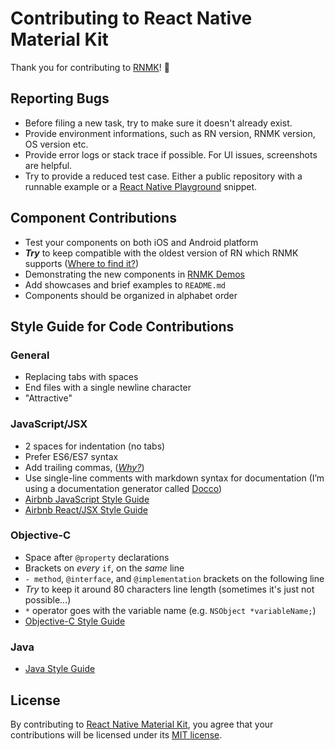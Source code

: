 # Contributing to React Native Material Kit

Thank you for contributing to [RNMK]! :metal:

## Reporting Bugs

- Before filing a new task, try to make sure it doesn't already exist.
- Provide environment informations, such as RN version, RNMK version, OS version etc.
- Provide error logs or stack trace if possible. For UI issues, screenshots are helpful.
- Try to provide a reduced test case. Either a public repository with a runnable example or a [React Native Playground](https://rnplay.org/) snippet.

## Component Contributions

- Test your components on both iOS and Android platform
- ***Try*** to keep compatible with the oldest version of RN which RNMK supports ([Where to find it?][rnmk-rn-version])
- Demonstrating the new components in [RNMK Demos]
- Add showcases and brief examples to `README.md`
- Components should be organized in alphabet order

[rnmk-rn-version]: https://github.com/xinthink/react-native-material-kit/blob/master/package.json#L25
[RNMK Demos]: https://github.com/xinthink/rnmk-demo

## Style Guide for Code Contributions

### General

* Replacing tabs with spaces
* End files with a single newline character
* "Attractive"

### JavaScript/JSX

* 2 spaces for indentation (no tabs)
* Prefer ES6/ES7 syntax
* Add trailing commas, ([*Why?*](https://github.com/airbnb/javascript#19.2))
* Use single-line comments with markdown syntax for documentation (I’m using a documentation generator called [Docco])
* [Airbnb JavaScript Style Guide]
* [Airbnb React/JSX Style Guide]

[Airbnb JavaScript Style Guide]: https://github.com/airbnb/javascript
[Airbnb React/JSX Style Guide]: https://github.com/airbnb/javascript/tree/master/react
[Docco]: https://jashkenas.github.io/docco/

### Objective-C

* Space after `@property` declarations
* Brackets on *every* `if`, on the *same* line
* `- method`, `@interface`, and `@implementation` brackets on the following line
* *Try* to keep it around 80 characters line length (sometimes it's just not possible...)
* `*` operator goes with the variable name (e.g. `NSObject *variableName;`)
* [Objective-C Style Guide]

[Objective-C Style Guide]: https://github.com/raywenderlich/objective-c-style-guide

### Java

* [Java Style Guide]

[Java Style Guide]: https://github.com/raywenderlich/java-style-guide

## License

By contributing to [React Native Material Kit][RNMK], you agree that your contributions will be licensed under its [MIT license].

[RNMK]: https://github.com/xinthink/react-native-material-kit
[MIT license]: https://raw.githubusercontent.com/xinthink/react-native-material-kit/master/LICENSE.md
